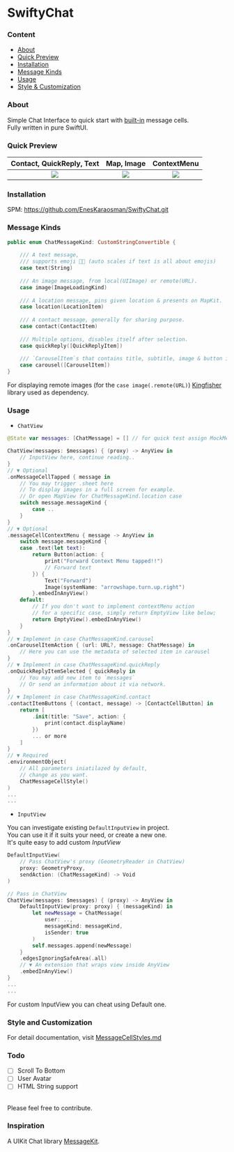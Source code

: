 # SwiftyChat

### Content
* [About](#about)
* [Quick Preview](#quick-preview)
* [Installation](#installation)
* [Message Kinds](#message-kinds)
* [Usage](#usage)
* [Style & Customization](#style-and-customization)

### About 

Simple Chat Interface to quick start with [built-in](#supported-message-kind) message cells. <br>
Fully written in pure SwiftUI.

### Quick Preview

| Contact, QuickReply, Text      | Map, Image  | ContextMenu |
:-------------------------:|:-------------------------:|:-------------------------:
![](https://github.com/EnesKaraosman/SwiftyChat/blob/master/Sources/SwiftyChat/Demo/Preview/contact_qp_text.png) | ![](https://github.com/EnesKaraosman/SwiftyChat/blob/master/Sources/SwiftyChat/Demo/Preview/map_image.png) |  ![](https://github.com/EnesKaraosman/SwiftyChat/blob/master/Sources/SwiftyChat/Demo/Preview/contextMenu.png)
### Installation

SPM: https://github.com/EnesKaraosman/SwiftyChat.git

### Message Kinds

```swift
public enum ChatMessageKind: CustomStringConvertible {
    
    /// A text message,
    /// supports emoji 👍🏻 (auto scales if text is all about emojis)
    case text(String)
    
    /// An image message, from local(UIImage) or remote(URL).
    case image(ImageLoadingKind)
    
    /// A location message, pins given location & presents on MapKit.
    case location(LocationItem)
    
    /// A contact message, generally for sharing purpose.
    case contact(ContactItem)
    
    /// Multiple options, disables itself after selection.
    case quickReply([QuickReplyItem])
    
    /// `CarouselItem`s that contains title, subtitle, image & button in a scrollable view
    case carousel([CarouselItem])
}
```
For displaying remote images (for the `case image(.remote(URL)`) [Kingfisher](https://github.com/onevcat/Kingfisher) library used as dependency.

### Usage

- `ChatView`

```swift
@State var messages: [ChatMessage] = [] // for quick test assign MockMessages.generatedMessages()

ChatView(messages: $messages) { (proxy) -> AnyView in
    // InputView here, continue reading..
}
// ▼ Optional
.onMessageCellTapped { message in
    // You may trigger .sheet here
    // To display images in a full screen for example.
    // Or open MapView for ChatMessageKind.location case
    switch message.messageKind {
        case ..
    }
}
// ▼ Optional
.messageCellContextMenu { message -> AnyView in
    switch message.messageKind {
    case .text(let text):
        return Button(action: {
            print("Forward Context Menu tapped!!")
            // Forward text
        }) {
            Text("Forward")
            Image(systemName: "arrowshape.turn.up.right")
        }.embedInAnyView()
    default:
        // If you don't want to implement contextMenu action 
        // for a specific case, simply return EmptyView like below;
        return EmptyView().embedInAnyView()
    }
}
// ▼ Implement in case ChatMessageKind.carousel
.onCarouselItemAction { (url: URL?, message: ChatMessage) in
    // Here you can use the metadata of selected item in carousel
}
// ▼ Implement in case ChatMessageKind.quickReply
.onQuickReplyItemSelected { quickReply in
    // You may add new item to `messages`
    // Or send an information about it via network.
}
// ▼ Implement in case ChatMessageKind.contact
.contactItemButtons { (contact, message) -> [ContactCellButton] in
    return [
        .init(title: "Save", action: {
            print(contact.displayName)
        })
        ... or more
    ]
}
// ▼ Required
.environmentObject(
    // All parameters iniatilazed by default, 
    // change as you want.
    ChatMessageCellStyle()
)
...
...
```

- `InputView`

You can investigate existing `DefaultInputView` in project. <br>You can use it if it suits your need, or create a new one.<br>It's quite easy to add custom *InputView*
```swift
DefaultInputView(
    // Pass ChatView's proxy (GeometryReader in ChatView)
    proxy: GeometryProxy, 
    sendAction: (ChatMessageKind) -> Void
)

// Pass in ChatView
ChatView(messages: $messages) { (proxy) -> AnyView in
    DefaultInputView(proxy: proxy) { (messageKind) in
        let newMessage = ChatMessage(
            user: .., 
            messageKind: messageKind, 
            isSender: true
        )
        self.messages.append(newMessage)
    }
    .edgesIgnoringSafeArea(.all)
    // ▼ An extension that wraps view inside AnyView
    .embedInAnyView() 
}
...
...
```

For custom InputView you can cheat using Default one.


### Style and Customization

For detail documentation, visit [MessageCellStyles.md](https://github.com/EnesKaraosman/SwiftyChat/blob/master/Styles.md)

### Todo
- [ ] Scroll To Bottom
- [ ] User Avatar
- [ ] HTML String support

<br>
Please feel free to contribute.


### Inspiration

A UIKit Chat library [MessageKit](https://github.com/MessageKit/MessageKit).
